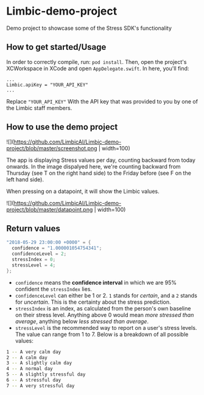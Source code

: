 # Limbic-demo-project
Demo project to showcase some of the Stress SDK's functionality

## How to get started/Usage

In order to correctly compile, run: `pod install`.
Then, open the project's XCWorkspace in XCode and open `AppDelegate.swift`. In here, you'll find:

```
...
Limbic.apiKey = "YOUR_API_KEY"
...

```

Replace `"YOUR_API_KEY"` With the API key that was provided to you by one of the Limbic staff members.

## How to use the demo project

![](https://github.com/LimbicAI/Limbic-demo-project/blob/master/screenshot.png | width=100)

The app is displaying Stress values per day, counting backward from today onwards.
In the image dispalyed here, we're counting backward from Thursday (see T on the right hand side) to the Friday before (see F on the left hand side).

When pressing on a datapoint, it will show the Limbic values.

![](https://github.com/LimbicAI/Limbic-demo-project/blob/master/datapoint.png | width=100)

## Return values

```swift
"2018-05-29 23:00:00 +0000" = {
  confidence = "1.000001054754341";
  confidenceLevel = 2;
  stressIndex = 0;
  stressLevel = 4;
};
```

* `confidence` means the **confidence interval** in which we are 95% confident the `stressIndex` lies.
* `confidenceLevel` can either be 1 or 2. `1` stands for *certain*, and a `2` stands for *uncertain*. This is the certainty about the stress prediction.
* `stressIndex` is an index, as calculated from the person's own baseline on their stress level. Anything above 0 would mean *more stressed than average*, anything below *less stressed than average*.
* `stressLevel` is the recommended way to report on a user's stress levels. The value can range from 1 to 7. Below is a breakdown of all possible values:

```bash
1 -- A very calm day
2 -- A calm day
3 -- A slightly calm day
4 -- A normal day
5 -- A slightly stressful day
6 -- A stressful day
7 -- A very stressful day
```  
